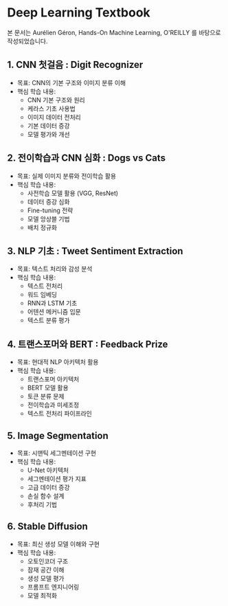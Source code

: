 # Deep Learning Textbook

본 문서는 Aurélien Géron, Hands-On Machine Learning, O'REILLY 를 바탕으로 작성되었습니다.
## 1. CNN 첫걸음 : Digit Recognizer
* 목표: CNN의 기본 구조와 이미지 분류 이해
* 핵심 학습 내용:
  * CNN 기본 구조와 원리
  * 케라스 기초 사용법
  * 이미지 데이터 전처리
  * 기본 데이터 증강
  * 모델 평가와 개선

## 2. 전이학습과 CNN 심화 : Dogs vs Cats
* 목표: 실제 이미지 분류와 전이학습 활용
* 핵심 학습 내용:
  * 사전학습 모델 활용 (VGG, ResNet)
  * 데이터 증강 심화
  * Fine-tuning 전략
  * 모델 앙상블 기법
  * 배치 정규화

## 3. NLP 기초 : Tweet Sentiment Extraction
* 목표: 텍스트 처리와 감성 분석
* 핵심 학습 내용:
  * 텍스트 전처리
  * 워드 임베딩
  * RNN과 LSTM 기초
  * 어텐션 메커니즘 입문
  * 텍스트 분류 평가

## 4. 트랜스포머와 BERT : Feedback Prize
* 목표: 현대적 NLP 아키텍처 활용
* 핵심 학습 내용:
  * 트랜스포머 아키텍처
  * BERT 모델 활용
  * 토큰 분류 문제
  * 전이학습과 미세조정
  * 텍스트 전처리 파이프라인

## 5. Image Segmentation
* 목표: 시맨틱 세그멘테이션 구현
* 핵심 학습 내용:
  * U-Net 아키텍처
  * 세그멘테이션 평가 지표
  * 고급 데이터 증강
  * 손실 함수 설계
  * 후처리 기법

## 6. Stable Diffusion
* 목표: 최신 생성 모델 이해와 구현
* 핵심 학습 내용:
  * 오토인코더 구조
  * 잠재 공간 이해
  * 생성 모델 평가
  * 프롬프트 엔지니어링
  * 모델 최적화
